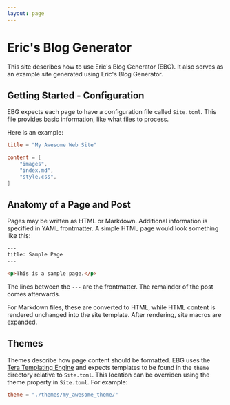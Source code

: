```yaml
---
layout: page
---
```


# Eric's Blog Generator

This site describes how to use Eric's Blog Generator (EBG).
It also serves as an example site generated using Eric's Blog Generator.

## Getting Started - Configuration

EBG expects each page to have a configuration file called `Site.toml`.
This file provides basic information, like what files to process.

Here is an example:

```toml
title = "My Awesome Web Site"

content = [
    "images",
    "index.md",
    "style.css",
]
```

## Anatomy of a Page and Post

Pages may be written as HTML or Markdown.
Additional information is specified in YAML frontmatter.
A simple HTML page would look something like this:

```html
---
title: Sample Page
---

<p>This is a sample page.</p>
```

The lines between the `---` are the frontmatter.
The remainder of the post comes afterwards.

For Markdown files, these are converted to HTML, while HTML content is rendered unchanged into the site template.
After rendering, site macros are expanded.

## Themes

Themes describe how page content should be formatted.
EBG uses the [Tera Templating Engine][tera] and expects templates to be found in the `theme` directory relative to `Site.toml`.
This location can be overriden using the theme property in `Site.toml`.
For example:

```toml
theme = "./themes/my_awesome_theme/"
```

[tera]: https://tera.netlify.app/
